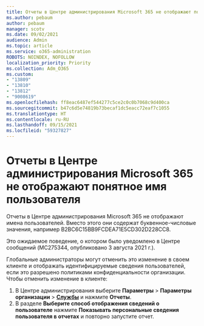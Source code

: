 ```yaml
---
title: Отчеты в Центре администрирования Microsoft 365 не отображают понятное имя пользователя
ms.author: pebaum
author: pebaum
manager: scotv
ms.date: 09/02/2021
audience: Admin
ms.topic: article
ms.service: o365-administration
ROBOTS: NOINDEX, NOFOLLOW
localization_priority: Priority
ms.collection: Adm_O365
ms.custom:
- "13809"
- "13810"
- "13812"
- "9008619"
ms.openlocfilehash: ff8eac6487ef544277c5ce2c0c0b7068c9d400ca
ms.sourcegitcommit: b47c6d5e74819b73becaf1dc5eacc72eaf7c1055
ms.translationtype: HT
ms.contentlocale: ru-RU
ms.lasthandoff: 09/15/2021
ms.locfileid: "59327827"
---
```

# <a name="reports-in-microsoft-365-admin-center-do-not-show-readable-username"></a>Отчеты в Центре администрирования Microsoft 365 не отображают понятное имя пользователя

Отчеты в Центре администрирования Microsoft 365 не отображают имена пользователей. Вместо этого они содержат буквенное-числовые значения, например B2BC6C15BB9FCDEA71E5CD302D228CC8.

Это ожидаемое поведение, о котором было уведомлено в Центре сообщений (MC275344, опубликовано 3 августа 2021 г.). 

Глобальные администраторы могут отменить это изменение в своем клиенте и отображать идентифицируемые сведения пользователей, если это разрешено политиками конфиденциальности организации. Чтобы отменить изменение в клиенте:

1. В Центре администрирования выберите **Параметры** > **Параметры организации** > [**Службы**](https://admin.microsoft.com/Adminportal/Home#/Settings/Services ) и нажмите **Отчеты**. 
1. В разделе **Выберите способ отображения сведений о пользователе** нажмите **Показывать персональные сведения пользователя в отчетах** и повторно запустите отчет.